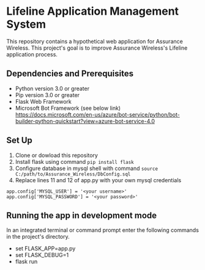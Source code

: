 # Lifeline Application Management System 
This repository contains a hypothetical web application for Assurance Wireless. This project's goal is to improve Assurance Wireless's Lifeline application process. 

## Dependencies and Prerequisites
* Python version 3.0 or greater 
* Pip version 3.0 or greater
* Flask Web Framework
* Microsoft Bot Framework (see below link) <br/>
https://docs.microsoft.com/en-us/azure/bot-service/python/bot-builder-python-quickstart?view=azure-bot-service-4.0

## Set Up
1. Clone or dowload this repository
2. Install flask using command `pip install flask`
3. Configure database in mysql shell with command `source C:/path/to/Assurance_Wireless/DbConfig.sql`
4. Replace lines 11 and 12 of app.py with your own mysql credentials
```
app.config['MYSQL_USER'] = '<your username>'
app.config['MYSQL_PASSWORD'] = '<your password>'
```

## Running the app in development mode
In an integrated terminal or command prompt enter the following commands in the project's directory.
* set FLASK_APP=app.py 
* set FLASK_DEBUG=1
* flask run
